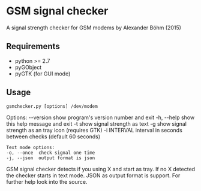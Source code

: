 # GSM signal checker

A signal strength checker for GSM modems by Alexander Böhm (2015)

## Requirements

* python >= 2.7
* pyGObject
* pyGTK (for GUI mode)

## Usage
	gsmchecker.py [options] /dev/modem

Options:
	--version     show program's version number and exit
	-h, --help    show this help message and exit
	-t            show signal strength as text
	-g            show signal strength as an tray icon (requires GTK)
	-i INTERVAL   interval in seconds between checks (default 60 seconds)

	Text mode options:
	-o, --once  check signal one time
	-j, --json  output format is json

GSM signal checker detects if you using X and start as tray. If no X detected
the checker starts in text mode. JSON as output format is support. For further
help look into the source.

